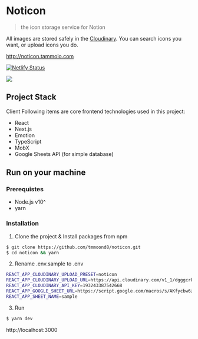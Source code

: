 # Noticon

> the icon storage service for Notion

All images are stored safely in the [Cloudinary](https://cloudinary.com). You can search icons you want, or upload icons you do.

http://noticon.tammolo.com

[![Netlify Status](https://api.netlify.com/api/v1/badges/7cbfbeae-6a72-4dbf-9deb-85cb90a46712/deploy-status)](https://app.netlify.com/sites/noticon/deploys)

![](https://user-images.githubusercontent.com/11402468/63856567-e72d3b00-c9dc-11e9-9e36-6a5d85803464.gif)

## Project Stack

Client
Following items are core frontend technologies used in this project:

- React
- Next.js
- Emotion
- TypeScript
- MobX
- Google Sheets API (for simple database)

## Run on your machine

### Prerequistes

- Node.js v10^
- yarn

### Installation

1. Clone the project & Install packages from npm

```bash
$ git clone https://github.com/tmmoond8/noticon.git
$ cd noticon && yarn
```

2. Rename .env.sample to .env

```bash
REACT_APP_CLOUDINARY_UPLOAD_PRESET=noticon
REACT_APP_CLOUDINARY_UPLOAD_URL=https://api.cloudinary.com/v1_1/dgggcrkxq/image/upload
REACT_APP_CLOUDINARY_API_KEY=193243387542668
REACT_APP_GOOGLE_SHEET_URL=https://script.google.com/macros/s/AKfycbw6zKYeWddESrtPTNZP-fjGUF_uWpMyeIVR7zkT16_IlNkMqYo/exec
REACT_APP_SHEET_NAME=sample
```

3. Run

```bash
$ yarn dev
```

http://localhost:3000
